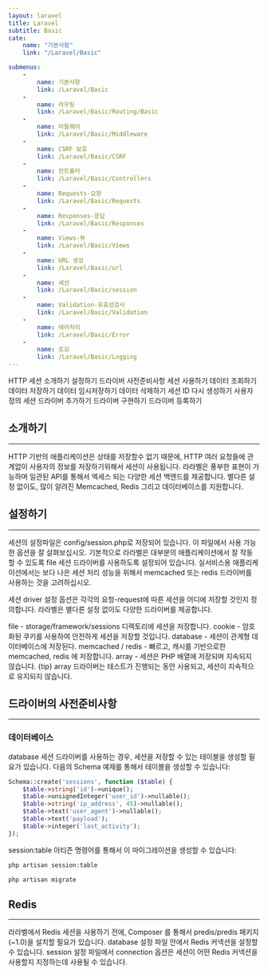 ```yaml
---
layout: laravel
title: Laravel
subtitle: Basic
cate:
    name: "기본사항"
    link: "/Laravel/Basic"

submenus:
    -
        name: 기본사항
        link: /Laravel/Basic
    -
        name: 라우팅
        link: /Laravel/Basic/Routing/Basic
    -
        name: 미들웨어
        link: /Laravel/Basic/Middleware
    -
        name: CSRF 보호
        link: /Laravel/Basic/CSRF
    -
        name: 컨트롤러
        link: /Laravel/Basic/Controllers
    -
        name: Requests-요청
        link: /Laravel/Basic/Requests
    -
        name: Responses-응답
        link: /Laravel/Basic/Responses
    -
        name: Views-뷰
        link: /Laravel/Basic/Views
    -
        name: URL 생성
        link: /Laravel/Basic/url
    -
        name: 세션
        link: /Laravel/Basic/session
    -
        name: Validation-유효성검사
        link: /Laravel/Basic/Validation
    -
        name: 에러처리
        link: /Laravel/Basic/Error
    -
        name: 로깅
        link: /Laravel/Basic/Logging
---
```

HTTP 세션
소개하기
설정하기
드라이버 사전준비사항
세션 사용하기
데이터 조회하기
데이터 저장하기
데이터 임시저장하기
데이터 삭제하기
세션 ID 다시 생성하기
사용자 정의 세션 드라이버 추가하기
드라이버 구현하기
드라이버 등록하기

## 소개하기
---

HTTP 기반의 애플리케이션은 상태를 저장할수 없기 때문에, HTTP 여러 요청들에 관계없이 사용자의 정보를 저장하기위해서 세션이 사용됩니다. 라라벨은 풍부한 표현이 가능하며 일관된 API를 통해서 엑세스 되는 다양한 세션 백엔드를 제공합니다. 별다른 설정 없이도, 많이 알려진 Memcached, Redis 그리고 데이터베이스를 지원합니다.


## 설정하기
---
세션의 설정파일은 config/session.php로 저장되어 있습니다. 이 파일에서 사용 가능한 옵션을 잘 살펴보십시오. 기본적으로 라라벨은 대부분의 애플리케이션에서 잘 작동 할 수 있도록 file 세션 드라이버를 사용하도록 설정되어 있습니다. 실서비스용 애플리케이션에서는 보다 나은 세션 처리 성능을 위해서 memcached 또는 redis 드라이버를 사용하는 것을 고려하십시오.

세션 driver 설정 옵션은 각각의 요청-request에 따른 세션을 어디에 저장할 것인지 정의합니다. 라라벨은 별다른 설정 없이도 다양한 드라이버를 제공합니다.

file - storage/framework/sessions 디렉토리에 세션을 저장합니다.
cookie - 암호화된 쿠키를 사용하여 안전하게 세션을 저장할 것입니다.
database - 세션이 관계형 데이터베이스에 저장된다.
memcached / redis - 빠르고, 캐시를 기반으로한 memcached, redis 에 저장합니다.
array - 세션은 PHP 배열에 저장되며 지속되지 않습니다.
{tip} array 드라이버는 테스트가 진행되는 동안 사용되고, 세션이 지속적으로 유지되지 않습니다.


## 드라이버의 사전준비사항
---
### 데이터베이스
database 세션 드라이버를 사용하는 경우, 세션을 저장할 수 있는 테이블을 생성할 필요가 있습니다. 다음의 Schema 예제를 통해서 테이블을 생성할 수 있습니다:

```php
Schema::create('sessions', function ($table) {
    $table->string('id')->unique();
    $table->unsignedInteger('user_id')->nullable();
    $table->string('ip_address', 45)->nullable();
    $table->text('user_agent')->nullable();
    $table->text('payload');
    $table->integer('last_activity');
});
```
session:table 아티즌 명령어를 통해서 이 마이그레이션을 생성할 수 있습니다:

```php
php artisan session:table

php artisan migrate
```

## Redis
---

라라벨에서 Redis 세션을 사용하기 전에, Composer 를 통해서 predis/predis 패키지 (~1.0)을 설치할 필요가 있습니다. database 설정 파일 안에서 Redis 커넥션을 설정할 수 있습니다. session 설정 파일에서 connection 옵션은 세션이 어떤 Redis 커넥션을 사용할지 지정하는데 사용될 수 있습니다.



